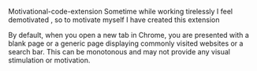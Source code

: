 Motivational-code-extension
Sometime while working tirelessly I feel demotivated , so to motivate myself I have created this extension

By default, when you open a new tab in Chrome, you are presented with a blank page or a generic page displaying commonly visited websites or a search bar. This can be monotonous and may not provide any visual stimulation or motivation.

